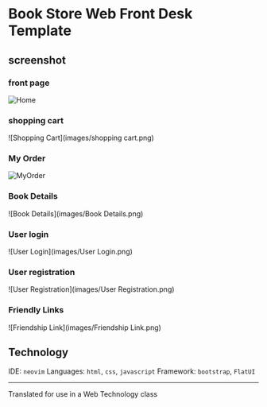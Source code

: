 # Book Store Web Front Desk Template

## screenshot

### front page
![Home](images/Home.png)

### shopping cart
![Shopping Cart](images/shopping cart.png)

### My Order
![MyOrder](images/MyOrder.png)

### Book Details
![Book Details](images/Book Details.png)

### User login
![User Login](images/User Login.png)

### User registration
![User Registration](images/User Registration.png)

### Friendly Links
![Friendship Link](images/Friendship Link.png)

## Technology
IDE: `neovim`
Languages: `html`, `css`, `javascript`
Framework: `bootstrap`, `FlatUI`

---
Translated for use in a Web Technology class
